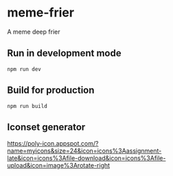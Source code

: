# meme-frier

A meme deep frier

## Run in development mode

`npm run dev`

## Build for production

`npm run build`

## Iconset generator

https://poly-icon.appspot.com/?name=myicons&size=24&icon=icons%3Aassignment-late&icon=icons%3Afile-download&icon=icons%3Afile-upload&icon=image%3Arotate-right
